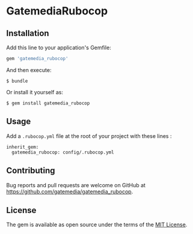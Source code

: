 # GatemediaRubocop

## Installation

Add this line to your application's Gemfile:

```ruby
gem 'gatemedia_rubocop'
```

And then execute:

    $ bundle

Or install it yourself as:

    $ gem install gatemedia_rubocop

## Usage

Add a `.rubocop.yml` file at the root of your project with these lines :

```
inherit_gem:
  gatemedia_rubocop: config/.rubocop.yml
```

## Contributing

Bug reports and pull requests are welcome on GitHub at https://github.com/gatemedia/gatemedia_rubocop.

## License

The gem is available as open source under the terms of the [MIT License](http://opensource.org/licenses/MIT).
